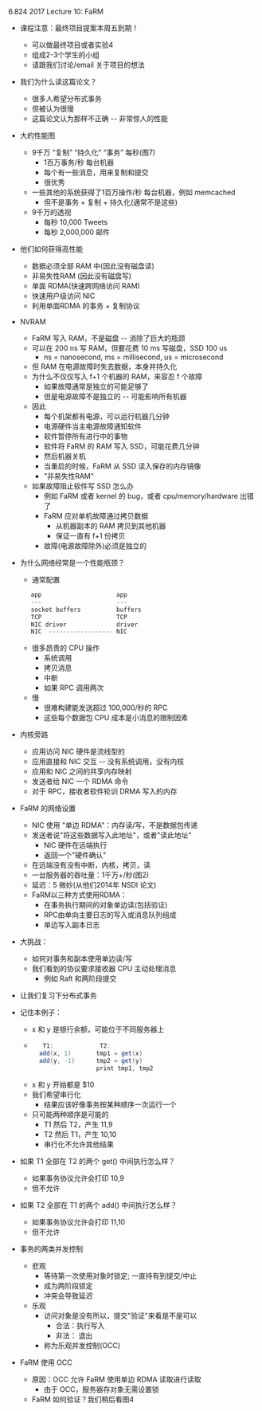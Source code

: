 6.824 2017 Lecture 10: FaRM
* 课程注意：最终项目提案本周五到期！
    * 可以做最终项目或者实验4
    * 组成2-3个学生的小组
    * 请跟我们讨论/email 关于项目的想法
* 我们为什么读这篇论文？
    * 很多人希望分布式事务
    * 但被认为很慢
    * 这篇论文认为那样不正确 -- 非常惊人的性能
* 大的性能图
    * 9千万 “复制” “持久化” “事务” 每秒(图7)
        * 1百万事务/秒 每台机器
        * 每个有一些消息，用来复制和提交
        * 很优秀
    * 一些其他的系统获得了1百万操作/秒 每台机器，例如 memcached
        * 但不是事务 + 复制 + 持久化(通常不是这些)
    * 9千万的透视
        * 每秒 10,000 Tweets
        * 每秒 2,000,000 邮件
* 他们如何获得高性能
    * 数据必须全部 RAM 中(因此没有磁盘读)
    * 非易失性RAM (因此没有磁盘写)
    * 单面 RDMA(快速跨网络访问 RAM)
    * 快速用户级访问 NIC
    * 利用单面RDMA 的事务 + 复制协议
* NVRAM
    * FaRM 写入 RAM，不是磁盘 -- 消除了巨大的瓶颈
    * 可以在 200 ns 写 RAM，但要花费 10 ms 写磁盘，SSD 100 us
      *  ns = nanosecond, ms = millisecond, us = microsecond
    * 但 RAM 在电源故障时失去数据，本身并持久化
    * 为什么不仅仅写入 f+1 个机器的 RAM，来容忍 f 个故障
        * 如果故障通常是独立的可能足够了
        * 但是电源故障不是独立的 -- 可能影响所有机器
    * 因此
        * 每个机架都有电源，可以运行机器几分钟
        * 电源硬件当主电源故障通知软件
        * 软件暂停所有进行中的事物
        * 软件将 FaRM 的 RAM 写入 SSD，可能花费几分钟
        * 然后机器关机
        * 当重启的时候，FaRM 从 SSD 读入保存的内存镜像
        * "非易失性RAM"
    * 如果故障阻止软件写 SSD 怎么办
        * 例如 FaRM 或者 kernel 的 bug，或者 cpu/memory/hardware 出错了
        * FaRM 应对单机故障通过拷贝数据
            * 从机器副本的 RAM 拷贝到其他机器
            * 保证一直有 f+1 份拷贝
        * 故障(电源故障除外)必须是独立的
* 为什么网络经常是一个性能瓶颈？
    * 通常配置
    ```java
       app                     app
       ---                     ---
       socket buffers          buffers
       TCP                     TCP
       NIC driver              driver
       NIC  ------------------ NIC
    ```

    * 很多昂贵的 CPU 操作
        * 系统调用
        * 拷贝消息
        * 中断
        * 如果 RPC 调用两次
    * 慢
        * 很难构建能发送超过 100,000/秒的 RPC
        * 这些每个数据包 CPU 成本是小消息的限制因素
* 内核旁路
    * 应用访问 NIC 硬件是流线型的
    * 应用直接和 NIC 交互 -- 没有系统调用，没有内核
    * 应用和 NIC 之间的共享内存映射
    * 发送者给 NIC 一个 RDMA 命令
    * 对于 RPC，接收者软件轮训 DRMA 写入的内存
* FaRM 的网络设置
    * NIC 使用 "单边 RDMA"：内存读/写，不是数据包传递
    * 发送者说"将这些数据写入此地址"，或者"读此地址"
        * NIC 硬件在远端执行
        * 返回一个"硬件确认"
    * 在远端没有没有中断，内核，拷贝，读
    * 一台服务器的吞吐量：1千万+/秒(图2)
    * 延迟：5 微妙(从他们2014年 NSDI 论文)
    * FaRM以三种方式使用RDMA：
        * 在事务执行期间的对象单边读(包括验证)
        * RPC由单向主要日志的写入或消息队列组成
        * 单边写入副本日志
* 大挑战：
    * 如何对事务和副本使用单边读/写
    * 我们看到的协议要求接收器 CPU 主动处理消息
        * 例如 Raft 和两阶段提交
* 让我们复习下分布式事务
* 记住本例子：
    * x 和 y 是银行余额，可能位于不同服务器上
    * ```java
         T1:             T2:
        add(x, 1)       tmp1 = get(x)
        add(y, -1)      tmp2 = get(y)
                        print tmp1, tmp2
    * x 和 y 开始都是 $10
    * 我们希望串行化    
        * 结果应该好像事务按某种顺序一次运行一个
    * 只可能两种顺序是可能的
        * T1 然后 T2，产生 11,9
        * T2 然后 T1，产生 10,10
        * 串行化不允许其他结果
* 如果 T1 全部在 T2 的两个 get() 中间执行怎么样？
    * 如果事务协议允许会打印 10,9
    * 但不允许
* 如果 T2 全部在 T1 的两个 add() 中间执行怎么样？
    * 如果事务协议允许会打印 11,10
    * 但不允许 
* 事务的两类并发控制
    * 悲观
        * 等待第一次使用对象时锁定; 一直持有到提交/中止
        * 成为两阶段锁定
        * 冲突会导致延迟
    * 乐观
        * 访问对象是没有所以，提交"验证"来看是不是可以
            * 合法：执行写入
            * 非法： 退出
        * 称为乐观并发控制(OCC)
* FaRM 使用 OCC
    * 原因：OCC 允许 FaRM 使用单边 RDMA 读取进行读取
        * 由于 OCC，服务器存对象无需设置锁
    * FaRM 如何验证？我们稍后看图4
